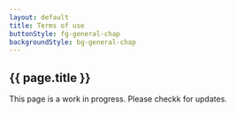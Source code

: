 ```yaml
---
layout: default
title: Terms of use
buttonStyle: fg-general-chap
backgroundStyle: bg-general-chap
---
```


## {{ page.title }}

This page is a work in progress. Please checkk for updates.